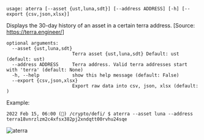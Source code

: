 ```
usage: aterra [--asset {ust,luna,sdt}] [--address ADDRESS] [-h] [--export {csv,json,xlsx}]
```

Displays the 30-day history of an asset in a certain terra address. [Source: <https://terra.engineer/>]

```
optional arguments:
  --asset {ust,luna,sdt}
                        Terra asset {ust,luna,sdt} Default: ust (default: ust)
  --address ADDRESS     Terra address. Valid terra addresses start with 'terra' (default: None)
  -h, --help            show this help message (default: False)
  --export {csv,json,xlsx}
                        Export raw data into csv, json, xlsx (default: )
```

Example:

```
2022 Feb 15, 06:00 (🦋) /crypto/defi/ $ aterra --asset luna --address terra18vnrzlzm2c4xfsx382pj2xndqtt00rvhu24sqe
```

![aterra](https://user-images.githubusercontent.com/46355364/154049081-7f2298ba-8a0e-4aaa-a5b1-5bc4f92af312.png)
